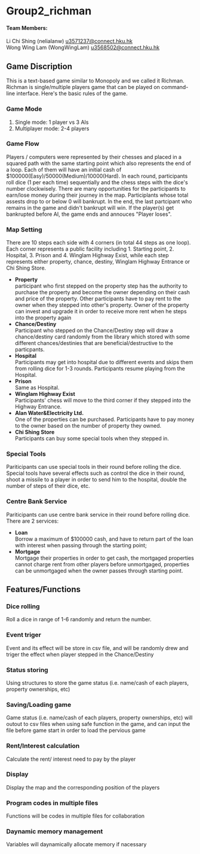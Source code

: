# Group2_richman
#### Team Members:
Li Chi Shing (nelialanw) u3571237@connect.hku.hk<br>
Wong Wing Lam (WongWingLam) u3568502@connect.hku.hk
## Game Discription
This is a text-based game similar to Monopoly and we called it Richman.
Richman is single/multiple players game that can be played on command-line interface.
Here's the basic rules of the game.
### Game Mode
1. Single mode: 1 player vs 3 AIs
2. Multiplayer mode: 2-4 players 
### Game Flow
Players / computers were represented by their chesses and placed in a squared path with the same starting point which also represents the end of a loop. Each of them will have an initial cash of $100000(Easy)/50000(Medium)/10000(Hard). In each round, participants roll dice (1 per each time) sequentially and the chess steps with the dice's number clockwisely. There are many opportunities for the participants to earn/lose money during their journey in the map. Participlants whose total assests drop to or below 0 will bankrupt. In the end, the last partcipant who remains in the game and didn't bankrupt will win. If the player(s) get bankrupted before AI, the game ends and annouces "Player loses".
### Map Setting
There are 10 steps each side with 4 corners (in total 44 steps as one loop). Each corner represents a public facility including 1. Starting point, 2. Hospital, 3. Prison and 4. Winglam Highway Exist, while each step represents either property, chance, destiny, Winglam Highway Entrance or Chi Shing Store.<br>
* **Property**
<br>participant who first stepped on the property step has the authority to purchase the property and become the owner depending on their cash and price of the property. Other participants have to pay rent to the owner when they stepped into other's property. Owner of the property can invest and upgrade it in order to receive more rent when he steps into the property again
* **Chance/Destiny** 
<br>Participant who stepped on the Chance/Destiny step will draw a chance/destiny card randomly from the library which stored with some different chances/destinies that are beneficial/destructive to the particpants. 
* **Hospital**
<br>Participants may get into hospital due to different events and skips them from rolling dice for 1-3 rounds. Participants resume playing from the Hospital.
* **Prison**
<br>Same as Hospital.
* **Winglam Highway Exist**
<br>Participants' chess will move to the third corner if they stepped into the Highway Entrance.
* **Alan Water&Electricity Ltd.**
<br>One of the properties can be purchased. Participants have to pay money to the owner based on the number of property they owned.
* **Chi Shing Store**
<br>Participants can buy some special tools when they stepped in.
### Special Tools
Pariticipants can use special tools in their round before rolling the dice. Special tools have several effects such as control the dice in their round, shoot a missile to a player in order to send him to the hospital, double the number of steps of their dice, etc.
### Centre Bank Service
Pariticipants can use centre bank service in their round before rolling dice. There are 2 services:
* **Loan**
<br>Borrow a maximum of $100000 cash, and have to return part of the loan with interest when passing through the starting point;
* **Mortgage**
<br>Mortgage their properties in order to get cash, the mortgaged properties cannot charge rent from other players before unmortgaged, properties can be unmortgaged when the owner passes through starting point.
## Features/Functions
### Dice rolling
Roll a dice in range of 1-6 randomly and return the number.
### Event triger
Event and its effect will be store in csv file, and will be randomly drew and triger the effect when player stepped in the Chance/Destiny 
### Status storing
Using structures to store the game status (i.e. name/cash of each players, property ownerships, etc)
### Saving/Loading game
Game status (i.e. name/cash of each players, property ownerships, etc) will outout to csv files when using safe function in the game, and can input the file before game start in order to load the pervious game
### Rent/Interest calculation
Calculate the rent/ interest need to pay by the player
### Display
Display the map and the corresponding position of the players
### Program codes in multiple files
Functions will be codes in multiple files for collaboration
### Daynamic memory management
Variables will daynamically allocate memory if nacessary 

